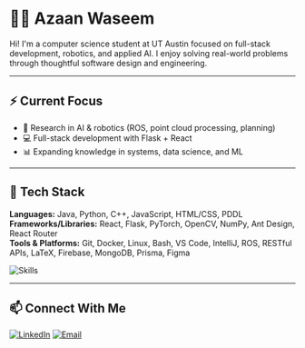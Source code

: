 # 👨‍💻 Azaan Waseem

Hi! I'm a computer science student at UT Austin focused on full-stack development, robotics, and applied AI. I enjoy solving real-world problems through thoughtful software design and engineering.

---

## ⚡ Current Focus
- 🤖 Research in AI & robotics (ROS, point cloud processing, planning)
- 💻 Full-stack development with Flask + React
- 📊 Expanding knowledge in systems, data science, and ML

---

## 🧰 Tech Stack

**Languages:** Java, Python, C++, JavaScript, HTML/CSS, PDDL  
**Frameworks/Libraries:** React, Flask, PyTorch, OpenCV, NumPy, Ant Design, React Router  
**Tools & Platforms:** Git, Docker, Linux, Bash, VS Code, IntelliJ, ROS, RESTful APIs, LaTeX, Firebase, MongoDB, Prisma, Figma

![Skills](https://skillicons.dev/icons?i=java,py,cpp,js,html,css,react,flask,opencv,pytorch,docker,git,linux,vscode,figma,firebase,mongodb)

---

## 📫 Connect With Me

[![LinkedIn](https://img.shields.io/badge/-LinkedIn-blue?style=flat-square&logo=linkedin&logoColor=white)](https://linkedin.com/in/azaanwaseem)
[![Email](https://img.shields.io/badge/-Email-red?style=flat-square&logo=gmail&logoColor=white)](mailto:azaanwaseem06@gmail.com)


<!--
**AzaanWaseem/AzaanWaseem** is a ✨ _special_ ✨ repository because its `README.md` (this file) appears on your GitHub profile.

Here are some ideas to get you started:

- 🔭 I’m currently working on ...
- 🌱 I’m currently learning ...
- 👯 I’m looking to collaborate on ...
- 🤔 I’m looking for help with ...
- 💬 Ask me about ...
- 📫 How to reach me: ...
- 😄 Pronouns: ...
- ⚡ Fun fact: ...
-->
